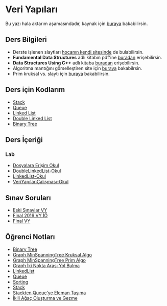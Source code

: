 # Veri Yapıları 

Bu yazı hala aktarım aşamasındadır, kaynak için [buraya](https://www.yemreak.com/2017/10/veri-yaplar.html) bakabilirsin.

<!-- TOOD Aktarılması tamamlanmadı  
http://yemreak.blogspot.com/2017/10/veri-yaplar.html
-->

## Ders Bilgileri

- Derste işlenen slaytları [hocanın kendi sitesinde][Hocanın Sitesi] de bulabilirsin.
- **Fundamental Data Structures** adlı kitabın pdf'ine [buradan][Fundemental Data Structures] erişebilirsin.
- **Data Structures Using C++** adlı kitaba [buradan][Data Structures Using C++] erişebilirsin.
- Algoritma mantığını görselleştiren site için [buraya][Visioalgo] bakabilrsin.
- Prim kruksal vs. slaytı için [buraya](https://issuu.com/jemujan/docs/algoritma_analizi) bakabilirsin.

## Ders için Kodlarım

- [Stack]
- [Queue]
- [Linked List]
- [Double Linked List]
- [Binary Tree]

<!-- Harici Bağlantılar -->

[Stack]: %C3%96%C4%9Frenci%20Notlar%C4%B1%2FStack.c
[Queue]: %C3%96%C4%9Frenci%20Notlar%C4%B1%5CQueue.c
[Linked List]: %C3%96%C4%9Frenci%20Notlar%C4%B1%2FLinkedList.c
[Double Linked List]: https://www.yemreak.com/2017/10/double-linked-list-acklamas.html
[Binary Tree]: %C3%96%C4%9Frenci%20Notlar%C4%B1%5CBinary%20Tree.c

[Hocanın Sitesi]: http://www.oguzhanoztas.com/
[Fundemental Data Structures]: http://www.sncwgs.ac.in/wp-content/uploads/2015/11/Fundamental-Data-Structures.pdf
[Data Structures Using C++]: http://bu.edu.eg/portal/uploads/Computers%20and%20Informatics/Computer%20Science/1266/crs-10600/Files/Esam%20Halim%20Houssein%20Abd%20El-Halim_4-%20Data-Structure%20Using%20C++%20Malik.pdf
[Visioalgo]: https://visualgo.net/en
<!--Index-->


## Ders İçeriği


### Lab

- [Dosyalara Erişim Okul](./Ders%20%C4%B0%C3%A7eri%C4%9Fi/Lab/Dosyalara%20Eri%C5%9Fim%20Okul.c)
- [DoubleLinkedList-Okul](./Ders%20%C4%B0%C3%A7eri%C4%9Fi/Lab/DoubleLinkedList-Okul.c)
- [LinkedList-Okul](./Ders%20%C4%B0%C3%A7eri%C4%9Fi/Lab/LinkedList-Okul.c)
- [VeriYapılarıÇalışması-Okul](./Ders%20%C4%B0%C3%A7eri%C4%9Fi/Lab/VeriYap%C4%B1lar%C4%B1%C3%87al%C4%B1%C5%9Fmas%C4%B1-Okul.c)

## Sınav Soruları

- [Eski Sınavlar VY](./S%C4%B1nav%20Sorular%C4%B1/Eski%20S%C4%B1navlar%20VY.pdf)
- [Final 2016 VY İÖ](./S%C4%B1nav%20Sorular%C4%B1/Final%202016%20VY%20%C4%B0%C3%96.pdf)
- [Final VY](./S%C4%B1nav%20Sorular%C4%B1/Final%20VY.pdf)

## Öğrenci Notları

- [Binary Tree](./%C3%96%C4%9Frenci%20Notlar%C4%B1/Binary%20Tree.c)
- [Graph MinSpanningTree Kruksal Algo](./%C3%96%C4%9Frenci%20Notlar%C4%B1/Graph%20MinSpanningTree%20Kruksal%20Algo.c)
- [Graph MinSpanningTree Prim Algo](./%C3%96%C4%9Frenci%20Notlar%C4%B1/Graph%20MinSpanningTree%20Prim%20Algo.c)
- [Graph İki Nokta Arası Yol Bulma](./%C3%96%C4%9Frenci%20Notlar%C4%B1/Graph%20%C4%B0ki%20Nokta%20Aras%C4%B1%20Yol%20Bulma.c)
- [LinkedList](./%C3%96%C4%9Frenci%20Notlar%C4%B1/LinkedList.c)
- [Queue](./%C3%96%C4%9Frenci%20Notlar%C4%B1/Queue.c)
- [Sorting](./%C3%96%C4%9Frenci%20Notlar%C4%B1/Sorting.c)
- [Stack](./%C3%96%C4%9Frenci%20Notlar%C4%B1/Stack.c)
- [Stackten Queue'ye Eleman Taşıma](./%C3%96%C4%9Frenci%20Notlar%C4%B1/Stackten%20Queue%27ye%20Eleman%20Ta%C5%9F%C4%B1ma.c)
- [İkili Ağaç Oluşturma ve Gezme](./%C3%96%C4%9Frenci%20Notlar%C4%B1/%C4%B0kili%20A%C4%9Fa%C3%A7%20Olu%C5%9Fturma%20ve%20Gezme.c)



<!--Index-->
